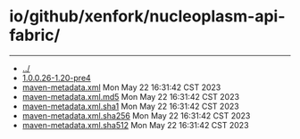 # io/github/xenfork/nucleoplasm-api-fabric/

---
- [../](../index.md)
- [1.0.0.26-1.20-pre4](1.0.0.26-1.20-pre4/index.md)
- [maven-metadata.xml](maven-metadata.xml) Mon May 22 16:31:42 CST 2023
- [maven-metadata.xml.md5](maven-metadata.xml.md5) Mon May 22 16:31:42 CST 2023
- [maven-metadata.xml.sha1](maven-metadata.xml.sha1) Mon May 22 16:31:42 CST 2023
- [maven-metadata.xml.sha256](maven-metadata.xml.sha256) Mon May 22 16:31:42 CST 2023
- [maven-metadata.xml.sha512](maven-metadata.xml.sha512) Mon May 22 16:31:42 CST 2023
